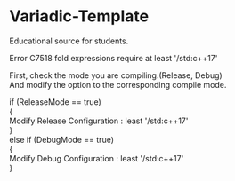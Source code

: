 # Variadic-Template
Educational source for students.

Error C7518 fold expressions require at least '/std:c++17'

First, check the mode you are compiling.(Release, Debug)  
And modify the option to the corresponding compile mode.

if (ReleaseMode == true)  
{  
  Modify Release Configuration : least '/std:c++17'  
}  
else if (DebugMode == true)  
{  
  Modify Debug Configuration : least '/std:c++17'  
}  
